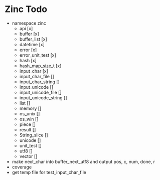 # Zinc Todo
* namespace zinc
  * api [x]
  * buffer [x]
  * buffer_list [x]
  * datetime [x]
  * error [x]
  * error_unit_test [x]
  * hash [x]
  * hash_map_size_t [x]
  * input_char [x]
  * input_char_file []
  * input_char_string []
  * input_unicode []
  * input_unicode_file []
  * input_unicode_string []
  * list []
  * memory []
  * os_unix []
  * os_win []
  * piece []
  * result []
  * String_slice []
  * unicode []
  * unit_test []
  * utf8 []
  * vector []
* make next_char into buffer_next_utf8 and output pos, c, num, done, r
* coverage
* get temp file for test_input_char_file